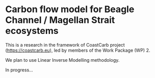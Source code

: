 # Carbon flow model for Beagle Channel / Magellan Strait ecosystems

This is a research in the framework of CoastCarb project (https://coastcarb.eu), led by members of the Work Package (WP) 2.

We plan to use Linear Inverse Modelling methodology.

In progress...
